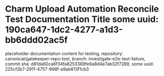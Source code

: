 # Charm Upload Automation Reconcile Test Documentation Title some uuid: 190ca647-1dc2-4277-a1d3-bb6ddd02ac5f
 placeholder documentation content for testing,  repository: canonical/gatekeeper-repo-test,  branch: investigate-e2e-test-failure,  commit sha: d81da60ca6f34fa8253389fe6a8d4e7ab32f7289,  some uuid: 225cf2b7-2911-4757-898f-a9ab813f1cb3
